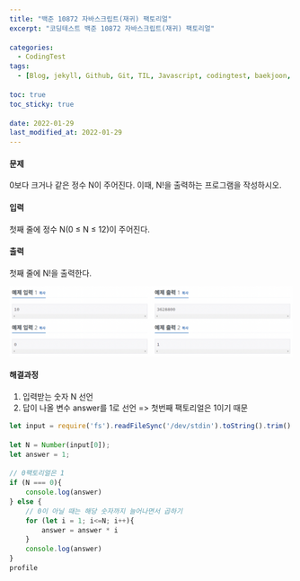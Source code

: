 ```yaml
---
title: "백준 10872 자바스크립트(재귀) 팩토리얼"
excerpt: "코딩테스트 백준 10872 자바스크립트(재귀) 팩토리얼"

categories:
  - CodingTest
tags:
  - [Blog, jekyll, Github, Git, TIL, Javascript, codingtest, baekjoon, baekjoon 2750, Node.js, 백준, 노드, 코딩테스트, 백준 10872 자바스크립트, 백준 10872 javascript ]

toc: true
toc_sticky: true
 
date: 2022-01-29
last_modified_at: 2022-01-29
---
```


#### 문제
0보다 크거나 같은 정수 N이 주어진다. 이때, N!을 출력하는 프로그램을 작성하시오.

#### 입력
첫째 줄에 정수 N(0 ≤ N ≤ 12)이 주어진다.

#### 출력
첫째 줄에 N!을 출력한다.

![1427](/assets/images/10872.png)

#### 해결과정
1. 입력받는 숫자 N 선언
2. 답이 나올 변수 answer를 1로 선언 => 첫번째 팩토리얼은 1이기 때문

```javascript
let input = require('fs').readFileSync('/dev/stdin').toString().trim().split('\n');

let N = Number(input[0]);
let answer = 1;

// 0팩토리얼은 1
if (N === 0){
    console.log(answer)
} else {
    // 0이 아닐 때는 해당 숫자까지 늘어나면서 곱하기
    for (let i = 1; i<=N; i++){
        answer = answer * i
    }
    console.log(answer)
}
profile
```